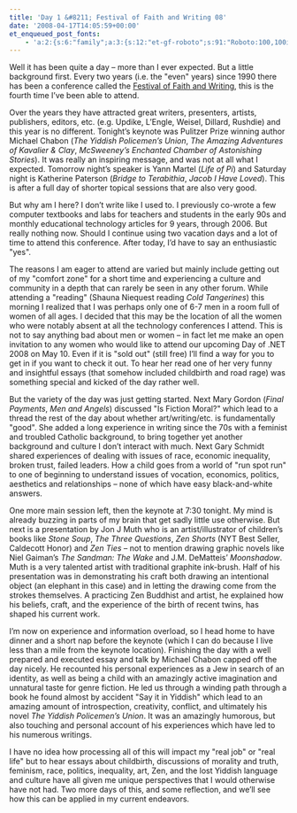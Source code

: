 ```yaml
---
title: 'Day 1 &#8211; Festival of Faith and Writing 08'
date: '2008-04-17T14:05:59+00:00'
et_enqueued_post_fonts:
    - 'a:2:{s:6:"family";a:3:{s:12:"et-gf-roboto";s:91:"Roboto:100,100italic,300,300italic,regular,italic,500,500italic,700,700italic,900,900italic";s:22:"et-gf-roboto-condensed";s:59:"Roboto+Condensed:300,300italic,regular,italic,700,700italic";s:17:"et-gf-roboto-slab";s:51:"Roboto+Slab:100,200,300,regular,500,600,700,800,900";}s:6:"subset";a:7:{i:0;s:9:"latin-ext";i:1;s:5:"greek";i:2;s:9:"greek-ext";i:3;s:10:"vietnamese";i:4;s:8:"cyrillic";i:5;s:5:"latin";i:6;s:12:"cyrillic-ext";}}'
---
```


Well it has been quite a day – more than I ever expected. But a little background first. Every two years (i.e. the "even" years) since 1990 there has been a conference called the [Festival of Faith and Writing](http://www.calvin.edu/academic/engl/festival/), this is the fourth time I’ve been able to attend.

Over the years they have attracted great writers, presenters, artists, publishers, editors, etc. (e.g. Updike, L’Engle, Weisel, Dillard, Rushdie) and this year is no different. Tonight’s keynote was Pulitzer Prize winning author Michael Chabon (*The Yiddish Policemen’s Union*, *The Amazing Adventures of Kavalier &amp; Clay*, *McSweeney’s Enchanted Chamber of Astonishing Stories*). It was really an inspiring message, and was not at all what I expected. Tomorrow night’s speaker is Yann Martel (*Life of Pi*) and Saturday night is Katherine Paterson (*Bridge to Terabithia*, *Jacob I Have Loved*). This is after a full day of shorter topical sessions that are also very good.

But why am I here? I don’t write like I used to. I previously co-wrote a few computer textbooks and labs for teachers and students in the early 90s and monthly educational technology articles for 9 years, through 2006. But really nothing now. Should I continue using two vacation days and a lot of time to attend this conference. After today, I’d have to say an enthusiastic "yes".

The reasons I am eager to attend are varied but mainly include getting out of my "comfort zone" for a short time and experiencing a culture and community in a depth that can rarely be seen in any other forum. While attending a "reading" (Shauna Niequest reading *Cold Tangerines*) this morning I realized that I was perhaps only one of 6-7 men in a room full of women of all ages. I decided that this may be the location of all the women who were notably absent at all the technology conferences I attend. This is not to say anything bad about men or women – in fact let me make an open invitation to any women who would like to attend our upcoming Day of .NET 2008 on May 10. Even if it is "sold out" (still free) I’ll find a way for you to get in if you want to check it out. To hear her read one of her very funny and insightful essays (that somehow included childbirth and road rage) was something special and kicked of the day rather well.

But the variety of the day was just getting started. Next Mary Gordon (*Final Payments*, *Men and Angels*) discussed "Is Fiction Moral?" which lead to a thread the rest of the day about whether art/writing/etc. is fundamentally "good". She added a long experience in writing since the 70s with a feminist and troubled Catholic background, to bring together yet another background and culture I don’t interact with much. Next Gary Schmidt shared experiences of dealing with issues of race, economic inequality, broken trust, failed leaders. How a child goes from a world of "run spot run" to one of beginning to understand issues of vocation, economics, politics, aesthetics and relationships – none of which have easy black-and-white answers.

One more main session left, then the keynote at 7:30 tonight. My mind is already buzzing in parts of my brain that get sadly little use otherwise. But next is a presentation by Jon J Muth who is an artist/illustrator of children’s books like *Stone Soup*, *The Three Questions*, *Zen Shorts* (NYT Best Seller, Caldecott Honor) and *Zen Ties* – not to mention drawing graphic novels like Niel Gaiman’s *The Sandman: The Wake* and J.M. DeMatteis’ *Moonshadow*. Muth is a very talented artist with traditional graphite ink-brush. Half of his presentation was in demonstrating his craft both drawing an intentional object (an elephant in this case) and in letting the drawing come from the strokes themselves. A practicing Zen Buddhist and artist, he explained how his beliefs, craft, and the experience of the birth of recent twins, has shaped his current work.

I’m now on experience and information overload, so I head home to have dinner and a short nap before the keynote (which I can do because I live less than a mile from the keynote location). Finishing the day with a well prepared and executed essay and talk by Michael Chabon capped off the day nicely. He recounted his personal experiences as a Jew in search of an identity, as well as being a child with an amazingly active imagination and unnatural taste for genre fiction. He led us through a winding path through a book he found almost by accident "Say it in Yiddish" which lead to an amazing amount of introspection, creativity, conflict, and ultimately his novel *The Yiddish Policemen’s Union*. It was an amazingly humorous, but also touching and personal account of his experiences which have led to his numerous writings.

I have no idea how processing all of this will impact my "real job" or "real life" but to hear essays about childbirth, discussions of morality and truth, feminism, race, politics, inequality, art, Zen, and the lost Yiddish language and culture have all given me unique perspectives that I would otherwise have not had. Two more days of this, and some reflection, and we’ll see how this can be applied in my current endeavors.